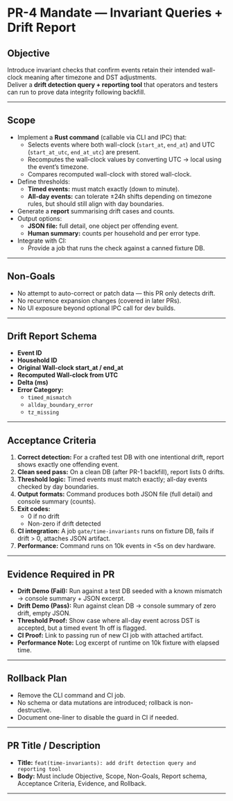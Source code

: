 # PR-4 Mandate — Invariant Queries + Drift Report

## Objective
Introduce invariant checks that confirm events retain their intended wall-clock meaning after timezone and DST adjustments.  
Deliver a **drift detection query + reporting tool** that operators and testers can run to prove data integrity following backfill.

---

## Scope
- Implement a **Rust command** (callable via CLI and IPC) that:
  - Selects events where both wall-clock (`start_at`, `end_at`) and UTC (`start_at_utc`, `end_at_utc`) are present.
  - Recomputes the wall-clock values by converting UTC → local using the event’s timezone.
  - Compares recomputed wall-clock with stored wall-clock.
- Define thresholds:
  - **Timed events:** must match exactly (down to minute).
  - **All-day events:** can tolerate ±24h shifts depending on timezone rules, but should still align with day boundaries.
- Generate a **report** summarising drift cases and counts.
- Output options:
  - **JSON file:** full detail, one object per offending event.
  - **Human summary:** counts per household and per error type.
- Integrate with CI:
  - Provide a job that runs the check against a canned fixture DB.

---

## Non-Goals
- No attempt to auto-correct or patch data — this PR only detects drift.  
- No recurrence expansion changes (covered in later PRs).  
- No UI exposure beyond optional IPC call for dev builds.

---

## Drift Report Schema
- **Event ID**
- **Household ID**
- **Original Wall-clock start_at / end_at**
- **Recomputed Wall-clock from UTC**
- **Delta (ms)**
- **Error Category:**  
  - `timed_mismatch`  
  - `allday_boundary_error`  
  - `tz_missing`  

---

## Acceptance Criteria
1. **Correct detection:** For a crafted test DB with one intentional drift, report shows exactly one offending event.  
2. **Clean seed pass:** On a clean DB (after PR-1 backfill), report lists 0 drifts.  
3. **Threshold logic:** Timed events must match exactly; all-day events checked by day boundaries.  
4. **Output formats:** Command produces both JSON file (full detail) and console summary (counts).  
5. **Exit codes:**  
   - 0 if no drift  
   - Non-zero if drift detected  
6. **CI integration:** A job `gate/time-invariants` runs on fixture DB, fails if drift > 0, attaches JSON artifact.  
7. **Performance:** Command runs on 10k events in <5s on dev hardware.  

---

## Evidence Required in PR
- **Drift Demo (Fail):** Run against a test DB seeded with a known mismatch → console summary + JSON excerpt.  
- **Drift Demo (Pass):** Run against clean DB → console summary of zero drift, empty JSON.  
- **Threshold Proof:** Show case where all-day event across DST is accepted, but a timed event 1h off is flagged.  
- **CI Proof:** Link to passing run of new CI job with attached artifact.  
- **Performance Note:** Log excerpt of runtime on 10k fixture with elapsed time.

---

## Rollback Plan
- Remove the CLI command and CI job.  
- No schema or data mutations are introduced; rollback is non-destructive.  
- Document one-liner to disable the guard in CI if needed.

---

## PR Title / Description
- **Title:** `feat(time-invariants): add drift detection query and reporting tool`  
- **Body:** Must include Objective, Scope, Non-Goals, Report schema, Acceptance Criteria, Evidence, and Rollback.

---
```
